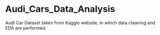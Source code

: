 # Audi_Cars_Data_Analysis
Audi Car Dataset taken from Kaggle website, in which data cleaning and EDA are performed.
